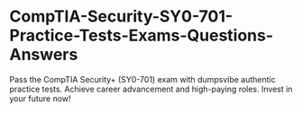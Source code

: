# CompTIA-Security-SY0-701-Practice-Tests-Exams-Questions-Answers
Pass the CompTIA Security+ (SY0-701) exam with dumpsvibe authentic practice tests. Achieve career advancement and high-paying roles. Invest in your future now!
